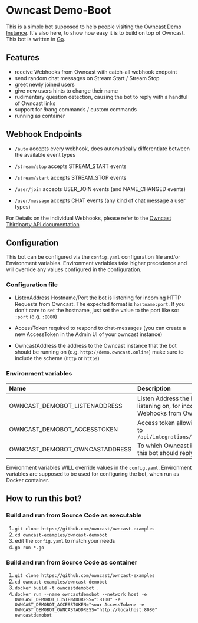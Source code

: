 # Owncast Demo-Boot

This is a simple bot supposed to help people visiting the [Owncast Demo Instance](https://demo.owncast.online). It's also here, to show how easy it is to build on top of Owncast. This bot is written in [Go](https://golang.org/).

## Features

- receive Webhooks from Owncast with catch-all webhook endpoint
- send random chat messages on Stream Start / Stream Stop
- greet newly joined users
- give new users hints to change their name
- rudimentary question detection, causing the bot to reply with a handful of Owncast links
- support for !bang commands / custom commands
- running as container


## Webhook Endpoints

- `/auto`
    accepts every webhook, does automatically differentiate between the available event types

- `/stream/stop`
    accepts STREAM_START events

- `/stream/start`
    accepts STREAM_STOP events

- `/user/join`
    accepts USER_JOIN events (and NAME_CHANGED events)

- `/user/message`
    accepts CHAT events (any kind of chat message a user types)

For Details on the individual Webhooks, please refer to the [Owncast Thirdparty API documentation](https://owncast.online/thirdparty/webhooks/)

## Configuration

This bot can be configured via the `config.yaml` configuration file and/or Environment variables. Environment variables take higher precedence and will override any values configured in the configuration.

### Configuration file

- ListenAddress
    Hostname/Port the bot is listening for incoming HTTP Requests from Owncast. The expected format is `hostname:port`.
    If you don't care to set the hostname, just set the value to the port like so: `:port` (e.g. `:8080`)

- AccessToken
    required to respond to chat-messages (you can create a new AccessToken in the Admin UI of your owncast instance)

- OwncastAddress
    the address to the Owncast instance that the bot should be running on (e.g. `http://demo.owncast.online`)
    make sure to include the scheme (`http` or `https`)


### Environment variables

| Name                                | Description                                                                       | Example Value |
|:------------------------------------|:----------------------------------------------------------------------------------|:--------------|
| OWNCAST_DEMOBOT_LISTENADDRESS       | Listen Address the Bot is listening on, for incoming HTTP Webhooks from Owncast   | `:8100`       |
| OWNCAST_DEMOBOT_ACCESSTOKEN         | Access token allowing to post to `/api/integrations/chat/system`                  | `123-asd-234` |
| OWNCAST_DEMOBOT_OWNCASTADDRESS      | To which Owncast instance this bot should reply to                                | `https://https://watch.owncast.online `

Environment variables WILL override values in the `config.yaml`. Environment variables are supposed to be used for configuring the bot, when run as Docker container.

## How to run this bot?

### Build and run from Source Code as executable

1. `git clone https://github.com/owncast/owncast-examples`
1. `cd owncast-examples/owncast-demobot`
1. edit the `config.yaml` to match your needs
1. `go run *.go`

### Build and run from Source Code as container

1. `git clone https://github.com/owncast/owncast-examples`
1. `cd owncast-examples/owncast-demobot`
1. `docker build -t owncastdemobot .`
1. `docker run --name owncastdemobot --network host -e OWNCAST_DEMOBOT_LISTENADDRESS=":8100" -e OWNCAST_DEMOBOT_ACCESSTOKEN="<our AccessToken> -e OWNCAST_DEMOBOT_OWNCASTADDRESS="http://localhost:8080" owncastdemobot`
